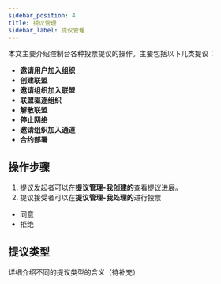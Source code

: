 ```yaml
---
sidebar_position: 4
title: 提议管理
sidebar_label: 提议管理
---
```


本文主要介绍控制台各种投票提议的操作。主要包括以下几类提议：

- **邀请用户加入组织**
- **创建联盟**
- **邀请组织加入联盟**
- **联盟驱逐组织**
- **解散联盟**
- **停止网络**
- **邀请组织加入通道**
- **合约部署**

## 操作步骤

1. 提议发起者可以在**提议管理-我创建的**查看提议进展。
2. 提议接受者可以在**提议管理-我处理的**进行投票

- 同意
- 拒绝

## 提议类型

详细介绍不同的提议类型的含义（待补充）

